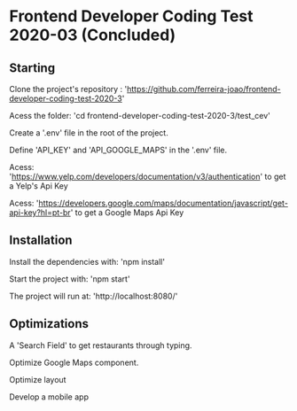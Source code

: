# Frontend Developer Coding Test 2020-03 (Concluded)

## Starting

Clone the project's repository : 'https://github.com/ferreira-joao/frontend-developer-coding-test-2020-3'

Acess the folder: 'cd frontend-developer-coding-test-2020-3/test_cev'

Create a '.env' file in the root of the project.

Define 'API_KEY' and 'API_GOOGLE_MAPS' in the '.env' file.

Acess: 'https://www.yelp.com/developers/documentation/v3/authentication' to get a Yelp's Api Key

Acess: 'https://developers.google.com/maps/documentation/javascript/get-api-key?hl=pt-br' to get a Google Maps Api Key

## Installation

Install the dependencies with: 'npm install'

Start the project with: 'npm start'

The project will run at: 'http://localhost:8080/'

## Optimizations

A 'Search Field' to get restaurants through typing.

Optimize Google Maps component.

Optimize layout

Develop a mobile app